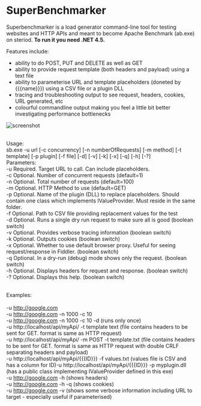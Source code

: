 SuperBenchmarker
================

Superbenchmarker is a load generator command-line tool for testing websites and HTTP APIs and meant to become Apache Benchmark (ab.exe) on steriod. **To run it you need .NET 4.5.**

Features include:

* ability to do POST, PUT and DELETE as well as GET
* ability to provide request template (both headers and payload) using a text file
* ability to parameterise URL and template placeholders (doneted by {{{name}}}) using a CSV file or a plugin DLL
* tracing and troubleshooting output to see request, headers, cookies, URL generated, etc
* colourful commandline output making you feel a little bit better investigating performance bottlenecks

![screenshot](https://raw.github.com/aliostad/SuperBenchmarker/master/SuperBenchmarker2.png)

<br/>
Usage:<br/>
sb.exe -u url [-c concurrency] [-n numberOfRequests] [-m method] [-t template] [-p plugin] [-f file] [-d]  [-v]  [-k]  [-x]  [-q]  [-h]  [-?]<br/>
Parameters:<br/>
 -u     Required. Target URL to call. Can include placeholders.<br/>
 -c     Optional. Number of concurrent requests (default=1)<br/>
 -n     Optional. Total number of requests (default=100)<br/>
 -m     Optional. HTTP Method to use (default=GET)<br/>
 -p     Optional. Name of the plugin (DLL) to replace placeholders. Should contain one class which implements IValueProvider. Must reside in the same folder.<br/>
 -f     Optional. Path to CSV file providing replacement values for the test<br/>
 -d     Optional. Runs a single dry run request to make sure all is good (boolean switch)<br/>
 -v     Optional. Provides verbose tracing information (boolean switch)<br/>
 -k     Optional. Outputs cookies (boolean switch)<br/>
 -x     Optional. Whether to use default browser proxy. Useful for seeing request/response in Fiddler. (boolean switch)<br/>
 -q     Optional. In a dry-run (debug) mode shows only the request. (boolean switch)<br/>
 -h     Optional. Displays headers for request and response. (boolean switch)<br/>
 -?     Optional. Displays this help. (boolean switch)<br/>
<br/>

Examples:<br/>
<br/>
-u http://google.com<br/>
-u http://google.com -n 1000 -c 10<br/>
-u http://google.com -n 1000 -c 10 -d (runs only once)<br/>
-u http://localhost/api/myApi/ -t template text (file contains headers to be sent for GET. format is same as HTTP request)<br/>
-u http://localhost/api/myApi/ -m POST -t template.txt (file contains headers to be sent for GET. format is same as HTTP request with double CRLF separating headers and payload)<br/>
-u http://localhost/api/myApi/{{{ID}}} -f values.txt (values file is CSV and has a column for ID)-u http://localhost/api/myApi/{{{ID}}} -p myplugin.dll (has a public class implementing IValueProvider defined in this exe)<br/>
-u http://google.com -h (shows headers)<br/>
-u http://google.com -h -q (shows cookies)<br/>
-u http://google.com -v (shows some verbose information including URL to target - especially useful if parameterised) <br/>

